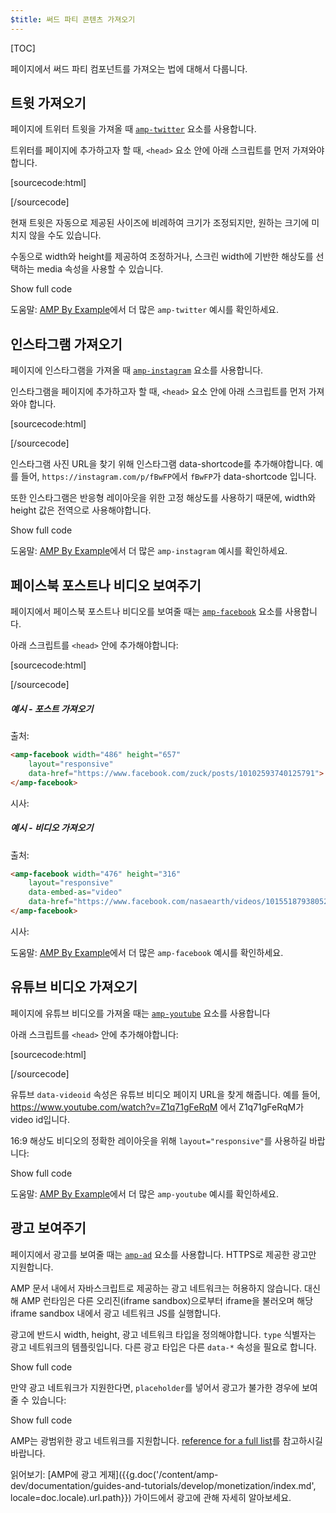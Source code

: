 ```yaml
---
$title: 써드 파티 콘텐츠 가져오기
---
```

[TOC]


페이지에서 써드 파티 컴포넌트를 가져오는 법에 대해서 다룹니다.

## 트윗 가져오기

페이지에 트위터 트윗을 가져올 때
[`amp-twitter`](/ko/docs/reference/components/amp-twitter.html) 요소를 사용합니다.

트위터를 페이지에 추가하고자 할 때,
`<head>` 요소 안에 아래 스크립트를 먼저 가져와야 합니다.

[sourcecode:html]
<script async custom-element="amp-twitter"
  src="https://cdn.ampproject.org/v0/amp-twitter-0.1.js"></script>
[/sourcecode]

현재 트윗은 자동으로 제공된 사이즈에 비례하여 크기가 조정되지만, 원하는 크기에 미치지 않을 수도 있습니다.

수동으로 width와 height를 제공하여 조정하거나,
스크린 width에 기반한 해상도를 선택하는 media 속성을 사용할 수 있습니다.

<!-- embedded twitter example -->
<div>
<amp-iframe height="174"
            layout="fixed-height"
            sandbox="allow-scripts allow-forms allow-same-origin"
            resizable
            src="https://ampproject-b5f4c.firebaseapp.com/examples/thirdparty.twitter.embed.html">
  <div overflow tabindex="0" role="button" aria-label="Show more">Show full code</div>
  <div placeholder></div>
</amp-iframe>
</div>

도움말: [AMP By Example](https://ampbyexample.com/components/amp-twitter/)에서 더 많은 `amp-twitter` 예시를 확인하세요.

## 인스타그램 가져오기

페이지에 인스타그램을 가져올 때
[`amp-instagram`](/ko/docs/reference/components/amp-instagram.html) 요소를 사용합니다.

인스타그램을 페이지에 추가하고자 할 때,
`<head>` 요소 안에 아래 스크립트를 먼저 가져와야 합니다.

[sourcecode:html]
<script async custom-element="amp-instagram"
  src="https://cdn.ampproject.org/v0/amp-instagram-0.1.js"></script>
[/sourcecode]

인스타그램 사진 URL을 찾기 위해 인스타그램 data-shortcode를 추가해야합니다.
예를 들어, `https://instagram.com/p/fBwFP`에서 `fBwFP`가  data-shortcode 입니다.

또한 인스타그램은 반응형 레이아웃을 위한 고정 해상도를 사용하기 때문에,
width와 height 값은 전역으로 사용해야합니다.

<!-- embedded Instagram example -->
<div>
<amp-iframe height="174"
            layout="fixed-height"
            sandbox="allow-scripts allow-forms allow-same-origin"
            resizable
            src="https://ampproject-b5f4c.firebaseapp.com/examples/thirdparty.instagram.embed.html">
  <div overflow tabindex="0" role="button" aria-label="Show more">Show full code</div>
  <div placeholder></div>
</amp-iframe>
</div>

도움말: [AMP By Example](https://ampbyexample.com/components/amp-instagram/)에서 더 많은 `amp-instagram` 예시를 확인하세요.

## 페이스북 포스트나 비디오 보여주기

페이지에서 페이스북 포스트나 비디오를 보여줄 때는
[`amp-facebook`](/ko/docs/reference/components/amp-facebook.html) 요소를 사용합니다.

아래 스크립트를 `<head>` 안에 추가해야합니다:

[sourcecode:html]
<script async custom-element="amp-facebook"
  src="https://cdn.ampproject.org/v0/amp-facebook-0.1.js"></script>
[/sourcecode]

##### 예시 - 포스트 가져오기

출처:
```html
<amp-facebook width="486" height="657"
    layout="responsive"
    data-href="https://www.facebook.com/zuck/posts/10102593740125791">
</amp-facebook>
```
시사:
<amp-facebook width="486" height="657"
    layout="responsive"
    data-href="https://www.facebook.com/zuck/posts/10102593740125791">
</amp-facebook>

##### 예시 - 비디오 가져오기

출처:
```html
<amp-facebook width="476" height="316"
    layout="responsive"
    data-embed-as="video"
    data-href="https://www.facebook.com/nasaearth/videos/10155187938052139">
</amp-facebook>
```
시사:
<amp-facebook width="476" height="316"
    layout="responsive"
    data-embed-as="video"
    data-href="https://www.facebook.com/nasaearth/videos/10155187938052139">
</amp-facebook>

도움말: [AMP By Example](https://ampbyexample.com/components/amp-facebook/)에서 더 많은 `amp-facebook` 예시를 확인하세요.

## 유튜브 비디오 가져오기

페이지에 유튜브 비디오를 가져올 때는
[`amp-youtube`](/ko/docs/reference/components/amp-youtube.html) 요소를 사용합니다

아래 스크립트를 `<head>` 안에 추가해야합니다:

[sourcecode:html]
<script async custom-element="amp-youtube"
  src="https://cdn.ampproject.org/v0/amp-youtube-0.1.js"></script>
[/sourcecode]

유튜브 `data-videoid` 속성은 유튜브 비디오 페이지 URL을 찾게 해줍니다.
예를 들어, https://www.youtube.com/watch?v=Z1q71gFeRqM 에서
Z1q71gFeRqM가 video id입니다.

16:9 해상도 비디오의 정확한 레이아웃을 위해 `layout="responsive"`를 사용하길 바랍니다:

<!-- embedded youtube example -->
<div>
<amp-iframe height="174"
            layout="fixed-height"
            sandbox="allow-scripts allow-forms allow-same-origin"
            resizable
            src="https://ampproject-b5f4c.firebaseapp.com/examples/responsive.youtube.embed.html">
  <div overflow tabindex="0" role="button" aria-label="Show more">Show full code</div>
  <div placeholder></div>
</amp-iframe>
</div>

도움말: [AMP By Example](https://ampbyexample.com/components/amp-youtube/)에서 더 많은 `amp-youtube` 예시를 확인하세요.

## 광고 보여주기

페이지에서 광고를 보여줄 때는
[`amp-ad`](/ko/docs/reference/components/amp-ad.html) 요소를 사용합니다.
HTTPS로 제공한 광고만 지원합니다.

AMP 문서 내에서 자바스크립트로 제공하는 광고 네트워크는 허용하지 않습니다.
대신해 AMP 런타임은 다른 오리진(iframe sandbox)으로부터 iframe을 불러오며
해당 iframe sandbox 내에서 광고 네트워크 JS를 실행합니다.

광고에 반드시 width, height, 광고 네트워크 타입을 정의해야합니다.
`type` 식별자는 광고 네트워크의 템플릿입니다.
다른 광고 타입은 다른 `data-*` 속성을 필요로 합니다.

<!-- embedded ad example -->
<div>
<amp-iframe height="212"
            layout="fixed-height"
            sandbox="allow-scripts allow-forms allow-same-origin"
            resizable
            src="https://ampproject-b5f4c.firebaseapp.com/examples/thirdparty.ad-basic.embed.html">
  <div overflow tabindex="0" role="button" aria-label="Show more">Show full code</div>
  <div placeholder></div>
</amp-iframe>
</div>


만약 광고 네트워크가 지원한다면,
`placeholder`를 넣어서 광고가 불가한 경우에 보여줄 수 있습니다:

<!-- embedded ad example -->
<div>
<amp-iframe height="232"
            layout="fixed-height"
            sandbox="allow-scripts allow-forms allow-same-origin"
            resizable
            src="https://ampproject-b5f4c.firebaseapp.com/examples/thirdparty.ad-placeholder.embed.html">
  <div overflow tabindex="0" role="button" aria-label="Show more">Show full code</div>
  <div placeholder></div>
</amp-iframe>
</div>

AMP는 광범위한 광고 네트워크를 지원합니다.
[reference for a full list](/ko/docs/reference/components/amp-ad.html#supported-ad-networks)를 참고하시길 바랍니다.

읽어보기: [AMP에 광고 게재]({{g.doc('/content/amp-dev/documentation/guides-and-tutorials/develop/monetization/index.md', locale=doc.locale).url.path}}) 가이드에서 광고에 관해 자세히 알아보세요.
